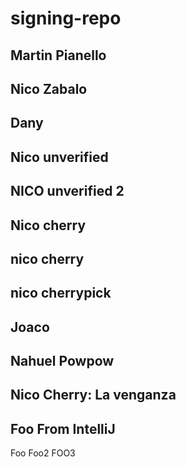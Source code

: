 # signing-repo
## Martin Pianello
## Nico Zabalo
## Dany
## Nico unverified
## NICO unverified 2
## Nico cherry
## nico cherry
## nico cherrypick
## Joaco
## Nahuel Powpow
## Nico Cherry: La venganza
## Foo From IntelliJ
Foo
Foo2
FOO3

